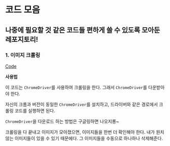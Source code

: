 # 코드 모음

## 나중에 필요할 것 같은 코드들 편하게 쓸 수 있도록 모아둔 레포지토리!

### 1. 이미지 크롤링

[Code](https://github.com/ji-in/jiin-collection/blob/main/crawler.py)

**사용법**

이 코드는 `ChromeDriver`를 사용하여 크롤링을 한다. 그래서 `ChromeDriver`를 다운받아야 한다. 

자신의 크롬과 버전이 동일한 `ChromeDriver`를 설치하고, 드라이버와 같은 경로에서 크롤링 코드를 실행하면 된다. 

`ChromeDriver`을 다운로드 하는 방법은 구글링하면 나오지롱~

크롤링을 다 끝내고 이미지가 모아졌으면, 이미지들을 한번 더 확인해야 한다. 내가 원치 않는 이미지들이 있을 수 있기 때문에다. 그 이미지들을 수동으로 하나하나 삭제해준다.
